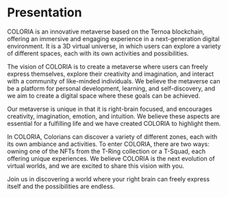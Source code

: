 # Presentation

COLORIA is an innovative metaverse based on the Ternoa blockchain, offering an immersive and engaging experience in a next-generation digital environment. It is a 3D virtual universe, in which users can explore a variety of different spaces, each with its own activities and possibilities.

The vision of COLORIA is to create a metaverse where users can freely express themselves, explore their creativity and imagination, and interact with a community of like-minded individuals. We believe the metaverse can be a platform for personal development, learning, and self-discovery, and we aim to create a digital space where these goals can be achieved.

Our metaverse is unique in that it is right-brain focused, and encourages creativity, imagination, emotion, and intuition. We believe these aspects are essential for a fulfilling life and we have created COLORIA to highlight them.

In COLORIA, Colorians can discover a variety of different zones, each with its own ambiance and activities. To enter COLORIA, there are two ways: owning one of the NFTs from the T-Ring collection or a T-Squad, each offering unique experiences. We believe COLORIA is the next evolution of virtual worlds, and we are excited to share this vision with you.

Join us in discovering a world where your right brain can freely express itself and the possibilities are endless.
